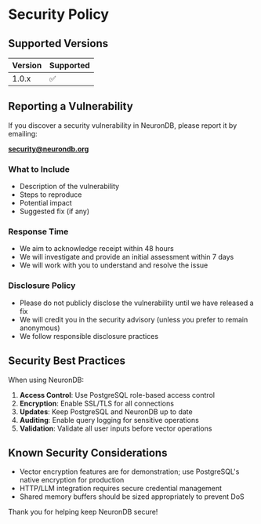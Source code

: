 # Security Policy

## Supported Versions

| Version | Supported          |
| ------- | ------------------ |
| 1.0.x   | :white_check_mark: |

## Reporting a Vulnerability

If you discover a security vulnerability in NeuronDB, please report it by emailing:

**security@neurondb.org**

### What to Include

- Description of the vulnerability
- Steps to reproduce
- Potential impact
- Suggested fix (if any)

### Response Time

- We aim to acknowledge receipt within 48 hours
- We will investigate and provide an initial assessment within 7 days
- We will work with you to understand and resolve the issue

### Disclosure Policy

- Please do not publicly disclose the vulnerability until we have released a fix
- We will credit you in the security advisory (unless you prefer to remain anonymous)
- We follow responsible disclosure practices

## Security Best Practices

When using NeuronDB:

1. **Access Control**: Use PostgreSQL role-based access control
2. **Encryption**: Enable SSL/TLS for all connections
3. **Updates**: Keep PostgreSQL and NeuronDB up to date
4. **Auditing**: Enable query logging for sensitive operations
5. **Validation**: Validate all user inputs before vector operations

## Known Security Considerations

- Vector encryption features are for demonstration; use PostgreSQL's native encryption for production
- HTTP/LLM integration requires secure credential management
- Shared memory buffers should be sized appropriately to prevent DoS

Thank you for helping keep NeuronDB secure!

